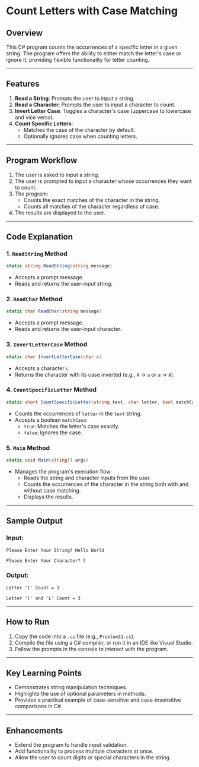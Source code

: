 # Count Letters with Case Matching

## Overview
This C# program counts the occurrences of a specific letter in a given string. The program offers the ability to either match the letter's case or ignore it, providing flexible functionality for letter counting.

---

## Features
1. **Read a String**: Prompts the user to input a string.
2. **Read a Character**: Prompts the user to input a character to count.
3. **Invert Letter Case**: Toggles a character's case (uppercase to lowercase and vice versa).
4. **Count Specific Letters**:
   - Matches the case of the character by default.
   - Optionally ignores case when counting letters.

---

## Program Workflow

1. The user is asked to input a string.
2. The user is prompted to input a character whose occurrences they want to count.
3. The program:
   - Counts the exact matches of the character in the string.
   - Counts all matches of the character regardless of case.
4. The results are displayed to the user.

---

## Code Explanation

### 1. **`ReadString` Method**
```csharp
static string ReadString(string message)
```
- Accepts a prompt message.
- Reads and returns the user-input string.

### 2. **`ReadChar` Method**
```csharp
static char ReadChar(string message)
```
- Accepts a prompt message.
- Reads and returns the user-input character.

### 3. **`InvertLetterCase` Method**
```csharp
static char InvertLetterCase(char c)
```
- Accepts a character `c`.
- Returns the character with its case inverted (e.g., `A` -> `a` or `a` -> `A`).

### 4. **`CountSpecificLetter` Method**
```csharp
static short CountSpecificLetter(string text, char letter, bool matchCase = true)
```
- Counts the occurrences of `letter` in the `text` string.
- Accepts a boolean `matchCase`:
  - `true`: Matches the letter's case exactly.
  - `false`: Ignores the case.

### 5. **`Main` Method**
```csharp
static void Main(string[] args)
```
- Manages the program's execution flow:
  - Reads the string and character inputs from the user.
  - Counts the occurrences of the character in the string both with and without case matching.
  - Displays the results.

---

## Sample Output
### Input:
```
Please Enter Your String? Hello World

Please Enter Your Character? l
```
### Output:
```
Letter 'l' Count = 3

Letter 'l' and 'L' Count = 3
```

---

## How to Run
1. Copy the code into a `.cs` file (e.g., `Problem31.cs`).
2. Compile the file using a C# compiler, or run it in an IDE like Visual Studio.
3. Follow the prompts in the console to interact with the program.

---

## Key Learning Points
- Demonstrates string manipulation techniques.
- Highlights the use of optional parameters in methods.
- Provides a practical example of case-sensitive and case-insensitive comparisons in C#.

---

## Enhancements
- Extend the program to handle input validation.
- Add functionality to process multiple characters at once.
- Allow the user to count digits or special characters in the string.
